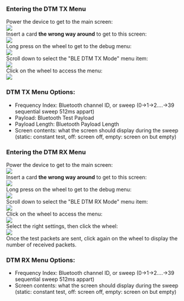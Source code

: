 ### [](#header-3)Entering the DTM TX Menu
Power the device to get to the main screen:  
![](https://github.com/mooltipass/minible/blob/gh-pages/images/rf_debug_guide/welcome_screen.png?raw=true)  
Insert a card **the wrong way around** to get to this screen:  
![](https://github.com/mooltipass/minible/blob/gh-pages/images/rf_debug_guide/invalid.png?raw=true)  
Long press on the wheel to get to the debug menu:  
![](https://github.com/mooltipass/minible/blob/gh-pages/images/rf_debug_guide/debug_menu.png?raw=true)  
Scroll down to select the "BLE DTM TX Mode" menu item:  
![](https://github.com/mooltipass/minible/blob/gh-pages/images/rf_debug_guide/rf_sweep_menu.png?raw=true)  
Click on the wheel to access the menu:  
![](https://github.com/mooltipass/minible/blob/gh-pages/images/rf_debug_guide/freq_sweep.png?raw=true)  

### [](#header-3)DTM TX Menu Options:
- Frequency Index: Bluetooth channel ID, or sweep (0->1->2....->39 sequential sweep 512ms appart)  
- Payload: Bluetooth Test Payload  
- Payload Length: Bluetooth Payload Length  
- Screen contents: what the screen should display during the sweep (static: constant test, off: screen off, empty: screen on but empty)

### [](#header-3)Entering the DTM RX Menu
Power the device to get to the main screen:  
![](https://github.com/mooltipass/minible/blob/gh-pages/images/rf_debug_guide/welcome_screen.png?raw=true)  
Insert a card **the wrong way around** to get to this screen:  
![](https://github.com/mooltipass/minible/blob/gh-pages/images/rf_debug_guide/invalid.png?raw=true)  
Long press on the wheel to get to the debug menu:  
![](https://github.com/mooltipass/minible/blob/gh-pages/images/rf_debug_guide/debug_menu.png?raw=true)  
Scroll down to select the "BLE DTM RX Mode" menu item:  
![](https://github.com/mooltipass/minible/blob/gh-pages/images/rf_debug_guide/rf_sweep_menu.png?raw=true)  
Click on the wheel to access the menu:  
![](https://github.com/mooltipass/minible/blob/gh-pages/images/rf_debug_guide/dtm_rx_mode.png?raw=true)  
Select the right settings, then click the wheel:  
![](https://github.com/mooltipass/minible/blob/gh-pages/images/rf_debug_guide/dtm_rx_rec.png?raw=true)  
Once the test packets are sent, click again on the wheel to display the number of received packets.


### [](#header-3)DTM RX Menu Options:
- Frequency Index: Bluetooth channel ID, or sweep (0->1->2....->39 sequential sweep 512ms appart)  
- Screen contents: what the screen should display during the sweep (static: constant test, off: screen off, empty: screen on but empty)
